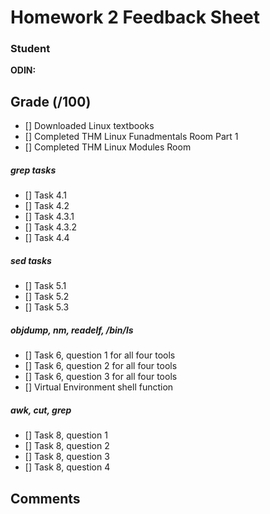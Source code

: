 # Homework 2 Feedback Sheet

### Student

**ODIN: <FMI>**

## Grade (<FMI>/100)

- [] Downloaded Linux textbooks
- [] Completed THM Linux Funadmentals Room Part 1
- [] Completed THM Linux Modules Room 
##### grep tasks
- [] Task 4.1
- [] Task 4.2
- [] Task 4.3.1
- [] Task 4.3.2
- [] Task 4.4
##### sed tasks
- [] Task 5.1
- [] Task 5.2
- [] Task 5.3
##### objdump, nm, readelf, /bin/ls
- [] Task 6, question 1 for all four tools
- [] Task 6, question 2 for all four tools
- [] Task 6, question 3 for all four tools
- [] Virtual Environment shell function
##### awk, cut, grep
- [] Task 8, question 1 
- [] Task 8, question 2 
- [] Task 8, question 3 
- [] Task 8, question 4


## Comments

<FMI>